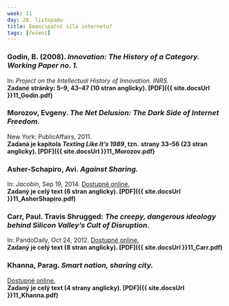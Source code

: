 ```yaml
---
week: 11
day: 28. listopadu
title: Emancipační síla internetu?
tags: [řešení]
---
```

### Godin, B. (2008). _Innovation: The History of a Category. Working Paper no. 1._ 

In: _Project on the Intellectual History of Innovation. INRS._  
**Zadané stránky: 5–9, 43–47 (10 stran anglicky). [PDF]({{ site.docsUrl }}11_Godin.pdf)**


### Morozov, Evgeny. _The Net Delusion: The Dark Side of Internet Freedom._ 

New York: PublicAffairs, 2011\.  
**Zadaná je kapitola** **_Texting Like It’s 1989_, tzn.** **strany 33–56 (23 stran anglicky). [PDF]({{ site.docsUrl }}11_Morozov.pdf)**


### Asher-Schapiro, Avi. _Against Sharing._ 

In: _Jacobin_, Sep 19, 2014\. [Dostupné online.](https://www.jacobinmag.com/2014/09/against-sharing/)  
**Zadaný je celý text (6 stran anglicky). [PDF]({{ site.docsUrl }}11_AsherShapiro.pdf)**


### Carr, Paul. Travis Shrugged: _The creepy, dangerous ideology behind Silicon Valley’s Cult of Disruption_. 

In: PandoDaily, Oct 24, 2012\. [Dostupné online.](http://pando.com/2012/10/24/travis-shrugged/)  
**Zadaný je celý text (8 stran anglicky). [PDF]({{ site.docsUrl }}11_Carr.pdf)**


### Khanna, Parag. _Smart nation, sharing city._ 

[Dostupné online.](http://paragkhanna.com/smart-nation-sharing-city/)  
**Zadaný je celý text (4 strany anglicky). [PDF]({{ site.docsUrl }}11_Khanna.pdf)**
